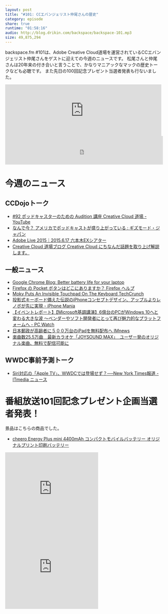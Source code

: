```yaml
---
layout: post
title: "#101: CCエバンジェリスト仲尾さんの歴史"
category: episode
share: true
runtime: "01:58:16"
audio: http://blog.drikin.com/backspace/backspace-101.mp3
size: 49,875,294
---
```


backspace.fm #101は、Adobe Creative Cloud道場を運営されているCCエバンジェリスト仲尾さんをゲストに迎えての今週のニュースです。
松尾さんと仲尾さんは20年来の付き合いと言うことで、かなりマニアックなマックの歴史トークなども必聴です。
また先日の100回記念プレゼント当選者発表も行ないました。

<iframe width="100%" height="166" scrolling="no" frameborder="no" src="https://w.soundcloud.com/player/?url=https%3A//api.soundcloud.com/tracks/209331598&amp;color=ff5500&amp;auto_play=false&amp;hide_related=false&amp;show_comments=true&amp;show_user=true&amp;show_reposts=false"></iframe>

<iframe src="http://backspace.fm/subscribes.html" width="101%" height="92" scrolling="no" frameborder="0"></iframe>


# 今週のニュース

## CCDojoトーク
- [#92 ポッドキャスターのための Audition 講座  Creative Cloud 道場 - YouTube](https://www.youtube.com/watch?v=JPllG_zff4c&list=PLku524ZdiTcvSEQJPOm6jnOGCK9TXjUfA&index=1)
- [なんで今？ アメリカでポッドキャストが盛り上がっている : ギズモード・ジャパン](http://www.gizmodo.jp/2015/06/post_17264.html)
- [Adobe Live 2015｜2015.6.17 六本木EXシアター](http://www.event-web.net/adobelive2015/)
- [Creative Cloud 道場ブログ  Creative Cloud にちなんだ話題を取り上げ解説します。](http://blogs.adobe.com/tnakao/)

## 一般ニュース
- [Google Chrome Blog: Better battery life for your laptop](http://chrome.blogspot.co.uk/2015/06/better-battery-life-for-your-laptop.html)
- [Firefox の Pocket ボタンはどこにありますか？  Firefox ヘルプ](https://support.mozilla.org/ja/kb/where-pocket-button-firefox)
- [Moky Puts An Invisible Touchpad On The Keyboard  TechCrunch](http://techcrunch.com/2015/06/05/moky-indiegogo/#.0uyjxy:7Olb)
- [投影式キーボード備えた伝説のiPhoneコンセプトデザイン、アップルよりレノボが先に実現 - iPhone Mania](http://iphone-mania.jp/news-73439/)
- [【イベントレポート】【Microsoft基調講演】6億台のPCがWindows 10へと変わる大きな波 ～ベンダーやソフト開発者にとって再び魅力的なプラットフォームへ - PC Watch](http://pc.watch.impress.co.jp/docs/news/event/20150605_705672.html)
- [日本郵政が高齢者に５００万台のiPadを無料配布へ  IMnews](http://news.im-dmp.net/technology/4181)
- [楽曲数25.5万曲　最新カラオケ「JOYSOUND MAX」　ユーザー発のオリジナル楽曲、無料で配信可能に](http://www.itmedia.co.jp/news/articles/1506/01/news149.html)

## WWDC事前予測トーク
- [Siri対応の「Apple TV」、WWDCでは登場せず？──New York Times報道 - ITmedia ニュース](http://www.itmedia.co.jp/news/articles/1506/04/news059.html)

# 番組放送101回記念プレゼント企画当選者発表！

景品はこちらの商品でした。

- [cheero Energy Plus mini 4400mAh  コンパクトモバイルバッテリー  オリジナルプリント印刷バッテリー](http://www.cheero.net/lp/cheeroenergyplus_mini/)

<iframe src="http://rcm-fe.amazon-adsystem.com/e/cm?t=driftking-22&o=9&p=12&l=bn1&mode=videogames-jp&browse=637394&fc1=000000&lt1=_blank&lc1=3366FF&bg1=FFFFFF&f=ifr" marginwidth="0" marginheight="0" width="300" height="252" border="0" frameborder="0" style="border:none;" scrolling="no"></iframe>
<iframe src="http://rcm-fe.amazon-adsystem.com/e/cm?t=driftking-22&o=9&p=12&l=bn1&mode=computers-jp&browse=2127210190&fc1=000000&lt1=_blank&lc1=3366FF&bg1=FFFFFF&f=ifr" marginwidth="0" marginheight="0" width="300" height="252" border="0" frameborder="0" style="border:none;" scrolling="no"></iframe>
